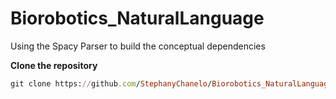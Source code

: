 # Biorobotics_NaturalLanguage
Using the Spacy Parser to build the conceptual dependencies

**Clone the repository**

```ruby
git clone https://github.com/StephanyChanelo/Biorobotics_NaturalLanguage
```
